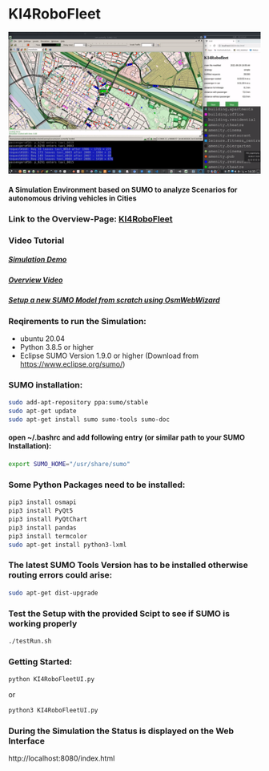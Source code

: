 # KI4RoboFleet

![KI4RoboFleet](KI4RoboFleet.gif)

#### A Simulation Environment based on SUMO to analyze Scenarios for autonomous driving vehicles in Cities

### Link to the Overview-Page: [KI4RoboFleet](https://keim-hs-esslingen.github.io/ki4robofleet/)


### Video Tutorial 

##### [Simulation Demo](https://youtu.be/seKoe6jXcSc)

##### [Overview Video](https://youtu.be/X5AYifgP65g)

##### [Setup a new SUMO Model from scratch using OsmWebWizard](https://youtu.be/Dh_0A-wOk84)

### Reqirements to run the Simulation:

- ubuntu 20.04
- Python 3.8.5 or higher
- Eclipse SUMO Version 1.9.0 or higher (Download from https://www.eclipse.org/sumo/)


### SUMO installation:
```bash
sudo add-apt-repository ppa:sumo/stable
sudo apt-get update
sudo apt-get install sumo sumo-tools sumo-doc
```

#### open ~/.bashrc and add following entry (or similar path to your SUMO Installation):
```bash
export SUMO_HOME="/usr/share/sumo"

```


### Some Python Packages need to be installed:

```bash
pip3 install osmapi
pip3 install PyQt5
pip3 install PyQtChart
pip3 install pandas
pip3 install termcolor
sudo apt-get install python3-lxml
```

### The latest SUMO Tools Version has to be installed otherwise routing errors could arise:

```bash
sudo apt-get dist-upgrade
```

### Test the Setup with the provided Scipt to see if SUMO is working properly
```bash
./testRun.sh
```

### Getting Started:

```bash
python KI4RoboFleetUI.py
```

or

```bash
python3 KI4RoboFleetUI.py
```

### During the Simulation the Status is displayed on the Web Interface 
http://localhost:8080/index.html




